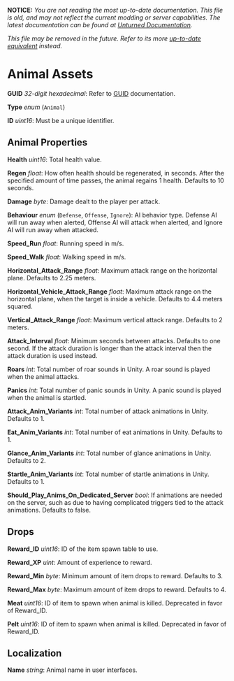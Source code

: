 **NOTICE:** *You are not reading the most up-to-date documentation. This file is old, and may not reflect the current modding or server capabilities. The latest documentation can be found at [Unturned Documentation](https://docs.smartlydressedgames.com/).*

*This file may be removed in the future. Refer to its more [up-to-date equivalent](https://docs.smartlydressedgames.com/en/stable/assets/animal-asset.html) instead.*

Animal Assets
=============

**GUID** *32-digit hexadecimal*: Refer to [GUID](/GUID.md) documentation.

**Type** *enum* (`Animal`)

**ID** *uint16*: Must be a unique identifier.

Animal Properties
-----------------

**Health** *uint16*: Total health value.

**Regen** *float*: How often health should be regenerated, in seconds. After the specified amount of time passes, the animal regains 1 health. Defaults to 10 seconds.

**Damage** *byte*: Damage dealt to the player per attack.

**Behaviour** *enum* (`Defense`, `Offense`, `Ignore`): AI behavior type. Defense AI will run away when alerted, Offense AI will attack when alerted, and Ignore AI will run away when attacked.

**Speed_Run** *float*: Running speed in m/s.

**Speed_Walk** *float*: Walking speed in m/s.

**Horizontal\_Attack\_Range** *float*: Maximum attack range on the horizontal plane. Defaults to 2.25 meters.

**Horizontal\_Vehicle\_Attack\_Range** *float*: Maximum attack range on the horizontal plane, when the target is inside a vehicle. Defaults to 4.4 meters squared.

**Vertical\_Attack\_Range** *float*: Maximum vertical attack range. Defaults to 2 meters.

**Attack\_Interval** *float*: Minimum seconds between attacks. Defaults to one second. If the attack duration is longer than the attack interval then the attack duration is used instead.

**Roars** *int*: Total number of roar sounds in Unity. A roar sound is played when the animal attacks.

**Panics** *int*: Total number of panic sounds in Unity. A panic sound is played when the animal is startled.

**Attack\_Anim\_Variants** *int*: Total number of attack animations in Unity. Defaults to 1.

**Eat\_Anim\_Variants** *int*: Total number of eat animations in Unity. Defaults to 1.

**Glance\_Anim\_Variants** *int*: Total number of glance animations in Unity. Defaults to 2.

**Startle\_Anim\_Variants** *int*: Total number of startle animations in Unity. Defaults to 1.

**Should\_Play\_Anims\_On\_Dedicated\_Server** *bool*: If animations are needed on the server, such as due to having complicated triggers tied to the attack animations. Defaults to false.

Drops
-----

**Reward_ID** *uint16*: ID of the item spawn table to use.

**Reward_XP** *uint*: Amount of experience to reward.

**Reward_Min** *byte*: Minimum amount of item drops to reward. Defaults to 3.

**Reward_Max** *byte*: Maximum amount of item drops to reward. Defaults to 4.

**Meat** *uint16*: ID of item to spawn when animal is killed. Deprecated in favor of Reward_ID.

**Pelt** *uint16*: ID of item to spawn when animal is killed. Deprecated in favor of Reward_ID.

Localization
------------

**Name** *string*: Animal name in user interfaces.
